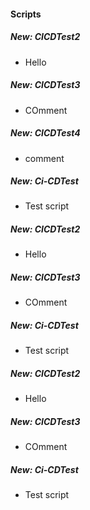 
#### Scripts
##### New: CICDTest2
- Hello
##### New: CICDTest3
- COmment
##### New: CICDTest4
- comment
##### New: Ci-CDTest
- Test script
##### New: CICDTest2
- Hello
##### New: CICDTest3
- COmment
##### New: Ci-CDTest
- Test script
##### New: CICDTest2
- Hello
##### New: CICDTest3
- COmment
##### New: Ci-CDTest
- Test script

